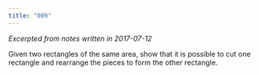 ```yaml
---
title: "009"
---
```


*Excerpted from notes written in 2017-07-12*

Given two rectangles of the same area, show that it is possible to cut one rectangle and rearrange the pieces to form the other rectangle.